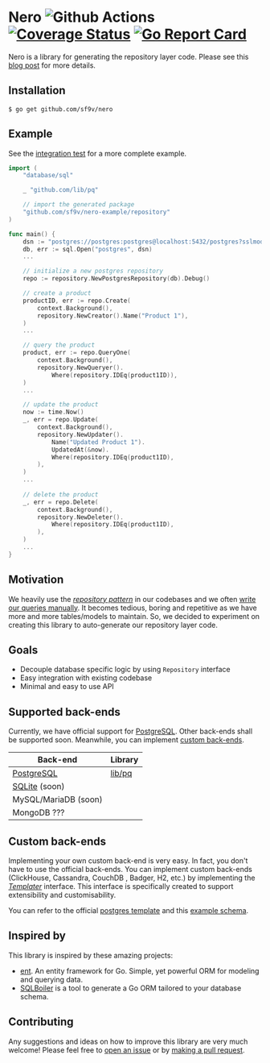 # Nero ![Github Actions](https://github.com/sf9v/nero/workflows/test/badge.svg) [![Coverage Status](https://coveralls.io/repos/github/sf9v/nero/badge.svg?branch=main)](https://coveralls.io/github/sf9v/nero?branch=main) [![Go Report Card](https://goreportcard.com/badge/github.com/sf9v/nero)](https://goreportcard.com/report/github.com/sf9v/nero)

Nero is a library for generating the repository layer code. Please see this [blog post](https://sf9v.github.io/posts/generating-the-repository-layer-in-go/) for more details.

## Installation

```console
$ go get github.com/sf9v/nero
```

## Example

See the [integration test](./test/integration) for a more complete example.

```go
import (
    "database/sql"

    _ "github.com/lib/pq"

    // import the generated package
    "github.com/sf9v/nero-example/repository"
)

func main() {
    dsn := "postgres://postgres:postgres@localhost:5432/postgres?sslmode=disable"
    db, err := sql.Open("postgres", dsn)
    ...

    // initialize a new postgres repository
    repo := repository.NewPostgresRepository(db).Debug()

    // create a product
    productID, err := repo.Create(
        context.Background(), 
        repository.NewCreator().Name("Product 1"),
    )
    ...	

    // query the product
    product, err := repo.QueryOne(
        context.Background(), 
        repository.NewQueryer().
            Where(repository.IDEq(product1ID)),
    )
    ...

    // update the product
    now := time.Now()
    _, err = repo.Update(
        context.Background(), 
        repository.NewUpdater().
            Name("Updated Product 1").
            UpdatedAt(&now).
            Where(repository.IDEq(product1ID),
        ),
    )
    ...
    
    // delete the product
    _, err = repo.Delete(
        context.Background(), 
        repository.NewDeleter().
            Where(repository.IDEq(product1ID),
        ),
    )
    ...
}
```

## Motivation

We heavily use the *[repository pattern](https://threedots.tech/post/repository-pattern-in-go/)* in our codebases and we often [write our queries manually](https://golang.org/pkg/database/sql/#example_DB_QueryContext). It becomes tedious, boring and repetitive as we have more and more tables/models to maintain. So, we decided to experiment on creating this library to auto-generate our repository layer code.

## Goals

- Decouple database specific logic by using `Repository` interface 
- Easy integration with existing codebase
- Minimal and easy to use API

## Supported back-ends

Currently, we have official support for [PostgreSQL](postgresql.org). Other back-ends shall be supported soon. Meanwhile, you can implement [custom back-ends](#custom-back-ends).

| Back-end | Library | 
|---------| ------- |
| [PostgreSQL](https://postgresql.org) | [lib/pq](http://github.com/lib/pq) |
| [SQLite](https://sqlite.org) (soon) | |
| MySQL/MariaDB (soon) | |
| MongoDB ??? | |

## Custom back-ends

Implementing your own custom back-end is very easy. In fact, you don't have to use the official back-ends. You can implement custom back-ends (ClickHouse, Cassandra, CouchDB , Badger, H2, etc.) by implementing the [_Templater_](./templater.go) interface. This interface is specifically created to support extensibility and customisability.

You can refer to the official [postgres template](./template/postgres.go) and this [example schema](./example/user.go#L46).

## Inspired by

This library is inspired by these amazing projects:

* [ent](https://github.com/facebook/ent). An entity framework for Go. Simple, yet powerful ORM for modeling and querying data.
* [SQLBoiler](https://github.com/volatiletech/sqlboiler) is a tool to generate a Go ORM tailored to your database schema.

## Contributing

Any suggestions and ideas on how to improve this library are very much welcome! Please feel free to [open an issue](https://github.com/sf9v/nero/issues) or by [making a pull request](https://github.com/sf9v/nero/pulls).